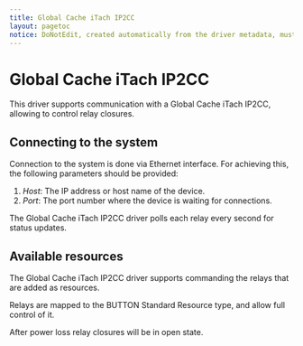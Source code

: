 ```yaml
---
title: Global Cache iTach IP2CC
layout: pagetoc
notice: DoNotEdit, created automatically from the driver metadata, must be updated on the driver itself
---
```

Global Cache iTach IP2CC
===============================

This driver supports communication with a Global Cache iTach IP2CC,
allowing to control relay closures.

Connecting to the system
--------------------------------

Connection to the system is done via Ethernet interface. For
achieving this, the following parameters should be provided:

 1. *Host*: The IP address or host name of the device.
 2. *Port*: The port number where the device is waiting for
connections.

The Global Cache iTach IP2CC driver polls each relay every second
for status updates.

Available resources
--------------------------------

The Global Cache iTach IP2CC driver supports commanding the relays
that are added as resources.

Relays are mapped to the BUTTON Standard Resource type, and allow
full control of it.

After power loss relay closures will be in open state.
